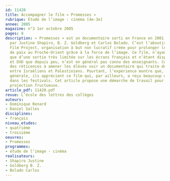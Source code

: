 ```yaml
---
id: 11420
title: Accompagner le film « Promesses » 
rubrique: Étude de l’image : cinéma [4e-3e]
annee: 2005
magazine: n°3 1er octobre 2005
pages: 8
description: « Promesses » est un documentaire sorti en France en 2001 et réalisé
  par Justine Shapiro, B. Z. Goldberg et Carlos Bolado. C’est l’aboutissement du Promises
  Film Project, organisation à but non lucratif créée pour prolonger le processus
  de paix au Proche-Orient grâce à la force de l’image. Ce film, n’ayant bénéficié
  que d’une sortie très limitée sur les écrans français et n’étant disponible en cassette
  et DVD que depuis peu, n’est en général pas connu des enseignants. Certains ont
  des réticences à amener les élèves voir un documentaire qui traite des relations
  entre Israéliens et Palestiniens. Pourtant, l’expérience montre que, d’une manière
  générale, ils apprécient ce film qui, par ailleurs, a reçu beaucoup de récompenses
  dans les festivals. Cet article propose une démarche de travail pour préparer une
  projection fructueuse.
article_pdf: 11420.pdf
revue: L’école des lettres des collèges
auteurs:
- Dominique Renard
- Daniel Salles
disciplines:
- français
niveau_etudes:
- quatrième
- troisième
oeuvres:
- Promesses
programmes:
- étude de l’image - cinéma
realisateurs:
- Shapiro Justine
- Goldberg B. Z.
- Bolado Carlos
---
```

